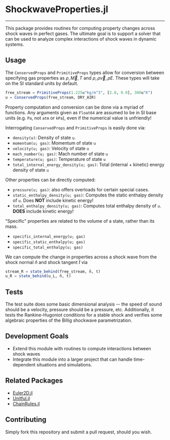 # ShockwaveProperties.jl

---

This package provides routines for computing property changes across shock waves in perfect gases. The ultimate goal is to support a solver that can be used to analyze complex interactions of shock waves in dynamic systems.

## Usage

The `ConservedProps` and `PrimitiveProps` types allow for conversion between specifying gas properties as $\rho, \vec M, T$ and $\rho, \rho \vec v,\rho E$. These types will take on the SI standard units by default.

```julia
free_stream = PrimitiveProps(1.225u"kg/m^3", [2.0, 0.0], 300u"K")
u = ConservedProps(free_stream, DRY_AIR)
```

Property computation and conversion can be done via a myriad of functions. Any arguments given as `Float64` are assumed to be in SI base units (e.g. `Pa`, not `atm` or `kPa`), even if the numerical value is unfriendly!

Interrogating `ConservedProps` and `PrimitiveProps` is easily done via:

- `density(u)`: Density of state `u`.
- `momentum(u; gas)`: Momentum of state `u`
- `velocity(u; gas)`: Velocity of state `u`
- `mach_number(u; gas)`: Mach number of state `u`
- `temperature(u; gas)`: Temperature of state `u`
- `total_internal_energy_density(u; gas)`: Total (internal + kinetic) energy density of state `u`

Other properties can be directly computed:

- `pressure(u; gas)`: also offers overloads for certain special cases.
- `static_enthalpy_density(u; gas)`: Computes the static enthalpy density of `u`. Does **NOT** include kinetic energy!
- `total_enthalpy_density(u; gas)`: Computes total enthalpy density of `u`. **DOES** include kinetic energy!

"Specific" properties are related to the volume of a state, rather than its mass.

- `specific_internal_energy(u; gas)`
- `specific_static_enthalpy(u; gas)`
- `specific_total_enthalpy(u; gas)`

We can compute the change in properties across a shock wave from the shock normal $\hat n$ and shock tangent $\hat t$ via

```julia
stream_R = state_behind(free_stream, n̂, t̂)
u_R = state_behind(u_L, n̂, t̂)
```

## Tests

The test suite does some basic dimensional analysis -- the speed of sound should be a velocity, pressure should be a pressure, etc. Additionally, it tests the Rankine-Hugoniot conditions for a stable shock and verifies some algebraic properties of the Billig shockwave parametrization.

## Development Goals

- Extend this module with routines to compute interactions between shock waves
- Integrate this module into a larger project that can handle time-dependent situations and simulations.

## Related Packages

- [Euler2D.jl](https://github.com/STCE-at-RWTH/Euler2D.jl)
- [Unitful.jl](https://github.com/PainterQubits/Unitful.jl)
- [ChainRules.jl](https://github.com/JuliaDiff/ChainRules.jl)

## Contributing

Simply fork this repository and submit a pull request, should you wish.
